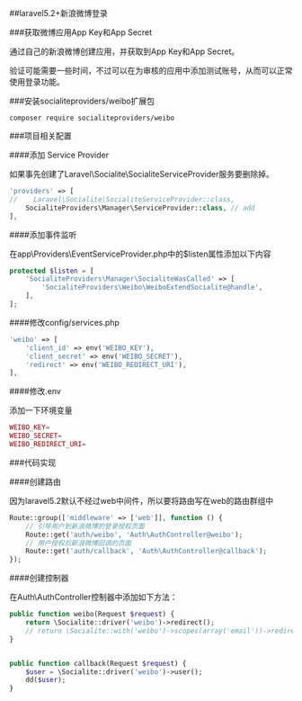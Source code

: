 ##laravel5.2+新浪微博登录

###获取微博应用App Key和App Secret

通过自己的新浪微博创建应用，并获取到App Key和App Secret。

验证可能需要一些时间，不过可以在为审核的应用中添加测试账号，从而可以正常使用登录功能。

###安装socialiteproviders/weibo扩展包

```shell
composer require socialiteproviders/weibo
```

###项目相关配置

####添加 Service Provider

如果事先创建了Laravel\Socialite\SocialiteServiceProvider服务要删除掉。

```php
'providers' => [
//    Laravel\Socialite\SocialiteServiceProvider::class,
    SocialiteProviders\Manager\ServiceProvider::class, // add
],
```

####添加事件监听

在app\Providers\EventServiceProvider.php中的$listen属性添加以下内容

```php
protected $listen = [
    'SocialiteProviders\Manager\SocialiteWasCalled' => [
        'SocialiteProviders\Weibo\WeiboExtendSocialite@handle',
    ],
];
```

####修改config/services.php

```php
'weibo' => [
    'client_id' => env('WEIBO_KEY'),
    'client_secret' => env('WEIBO_SECRET'),
    'redirect' => env('WEIBO_REDIRECT_URI'),
],
```

####修改.env

添加一下环境变量

```php
WEIBO_KEY=
WEIBO_SECRET=
WEIBO_REDIRECT_URI=
```

###代码实现

####创建路由

因为laravel5.2默认不经过web中间件，所以要将路由写在web的路由群组中

```php
Route::group(['middleware' => ['web']], function () {
    // 引导用户到新浪微博的登录授权页面
    Route::get('auth/weibo', 'Auth\AuthController@weibo');
    // 用户授权后新浪微博回调的页面
    Route::get('auth/callback', 'Auth\AuthController@callback');
});
```

####创建控制器

在Auth\AuthController控制器中添加如下方法：

```php
public function weibo(Request $request) {
    return \Socialite::driver('weibo')->redirect();
    // return \Socialite::with('weibo')->scopes(array('email'))->redirect();
}


public function callback(Request $request) {
    $user = \Socialite::driver('weibo')->user();
    dd($user);
}
```
